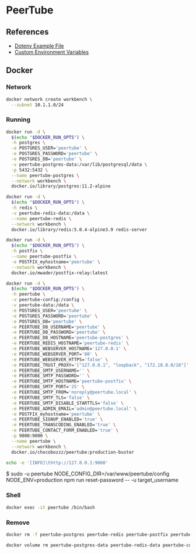 # PeerTube

## References

- [Dotenv Example File](https://github.com/Chocobozzz/PeerTube/blob/develop/support/docker/production/.env)
- [Custom Environment Variables](https://github.com/Chocobozzz/PeerTube/blob/develop/support/docker/production/config/custom-environment-variables.yaml)

<!--
https://github.com/Chocobozzz/PeerTube/blob/develop/support/doc/tools.md#reset-passwordjs
-->

## Docker

### Network

```sh
docker network create workbench \
  --subnet 10.1.1.0/24
```

### Running

```sh
docker run -d \
  $(echo "$DOCKER_RUN_OPTS") \
  -h postgres \
  -e POSTGRES_USER='peertube' \
  -e POSTGRES_PASSWORD='peertube' \
  -e POSTGRES_DB='peertube' \
  -v peertube-postgres-data:/var/lib/postgresql/data \
  -p 5432:5432 \
  --name peertube-postgres \
  --network workbench \
  docker.io/library/postgres:11.2-alpine
```

```sh
docker run -d \
  $(echo "$DOCKER_RUN_OPTS") \
  -h redis \
  -v peertube-redis-data:/data \
  --name peertube-redis \
  --network workbench \
  docker.io/library/redis:5.0.4-alpine3.9 redis-server
```

```sh
docker run -d \
  $(echo "$DOCKER_RUN_OPTS") \
  -h postfix \
  --name peertube-postfix \
  -e POSTFIX_myhostname='peertube' \
  --network workbench \
  docker.io/mwader/postfix-relay:latest
```

```sh
docker run -d \
  $(echo "$DOCKER_RUN_OPTS") \
  -h peertube \
  -v peertube-config:/config \
  -v peertube-data:/data \
  -e POSTGRES_USER='peertube' \
  -e POSTGRES_PASSWORD='peertube' \
  -e POSTGRES_DB='peertube' \
  -e PEERTUBE_DB_USERNAME='peertube' \
  -e PEERTUBE_DB_PASSWORD='peertube' \
  -e PEERTUBE_DB_HOSTNAME='peertube-postgres' \
  -e PEERTUBE_REDIS_HOSTNAME='peertube-redis' \
  -e PEERTUBE_WEBSERVER_HOSTNAME='127.0.0.1' \
  -e PEERTUBE_WEBSERVER_PORT='80' \
  -e PEERTUBE_WEBSERVER_HTTPS='false' \
  -e PEERTUBE_TRUST_PROXY='["127.0.0.1", "loopback", "172.18.0.0/16"]' \
  -e PEERTUBE_SMTP_USERNAME='' \
  -e PEERTUBE_SMTP_PASSWORD='' \
  -e PEERTUBE_SMTP_HOSTNAME='peertube-postfix' \
  -e PEERTUBE_SMTP_PORT='25' \
  -e PEERTUBE_SMTP_FROM='noreply@peertube.local' \
  -e PEERTUBE_SMTP_TLS='false' \
  -e PEERTUBE_SMTP_DISABLE_STARTTLS='false' \
  -e PEERTUBE_ADMIN_EMAIL='admin@peertube.local' \
  -e POSTFIX_myhostname='peertube' \
  -e PEERTUBE_SIGNUP_ENABLED='true' \
  -e PEERTUBE_TRANSCODING_ENABLED='true' \
  -e PEERTUBE_CONTACT_FORM_ENABLED='true' \
  -p 9000:9000 \
  --name peertube \
  --network workbench \
  docker.io/chocobozzz/peertube:production-buster
```

```sh
echo -e '[INFO]\thttp://127.0.0.1:9000'
```

$ sudo -u peertube NODE_CONFIG_DIR=/var/www/peertube/config NODE_ENV=production npm run reset-password -- -u target_username

### Shell

```sh
docker exec -it peertube /bin/bash
```

### Remove

```sh
docker rm -f peertube-postgres peertube-redis peertube-postfix peertube

docker volume rm peertube-postgres-data peertube-redis-data peertube-config peertube-data
```
